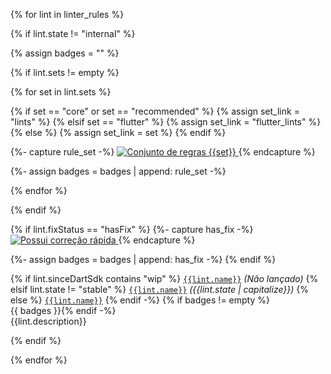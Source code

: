 <!-- ia-translate: true -->
{% for lint in linter_rules %}

{% if lint.state != "internal" %}

{% assign badges = "" %}

{% if lint.sets != empty %}

{% for set in lint.sets %}

{% if set == "core" or set == "recommended" %}
{% assign set_link = "lints" %}
{% elsif set == "flutter" %}
{% assign set_link = "flutter_lints" %}
{% else %}
{% assign set_link = set %}
{% endif %}

{%- capture rule_set -%}
<a href="/tools/linter-rules#{{set_link}}">
    <img src="/assets/img/tools/linter/style-{{set}}.svg" alt="Conjunto de regras {{set}}">
</a>
{% endcapture %}

{%- assign badges = badges | append: rule_set -%}

{% endfor %}

{% endif %}

{% if lint.fixStatus == "hasFix" %}
{%- capture has_fix -%}
<a href="/tools/linter-rules#quick-fixes">
<img src="/assets/img/tools/linter/has-fix.svg" alt="Possui correção rápida">
</a>
{% endcapture %}

{%- assign badges = badges | append: has_fix -%}
{% endif %}

<a id="{{lint.name}}"></a>
{% if lint.sinceDartSdk contains "wip" %}
[`{{lint.name}}`](/tools/linter-rules/{{lint.name}}) _(Não lançado)_
{% elsif lint.state != "stable" %}
[`{{lint.name}}`](/tools/linter-rules/{{lint.name}}) _({{lint.state | capitalize}})_
{% else %}
[`{{lint.name}}`](/tools/linter-rules/{{lint.name}})
{% endif -%}
{% if badges != empty %}<br>{{ badges }}{% endif -%}<br>{{lint.description}}

{% endif %}

{% endfor %}
